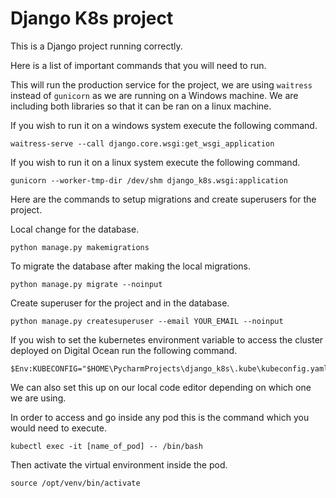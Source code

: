 # Django K8s project

This is a Django project running correctly.

Here is a list of important commands that you will need to run.

This will run the production service for the project, we are using `waitress` instead of
`gunicorn` as we are running on a Windows machine. We are including both libraries so that
it can be ran on a linux machine.

If you wish to run it on a windows system execute the following command.
```commandline
waitress-serve --call django.core.wsgi:get_wsgi_application
```

If you wish to run it on a linux system execute the following command.
```commandline
gunicorn --worker-tmp-dir /dev/shm django_k8s.wsgi:application
```



Here are the commands to setup migrations and create superusers for the project.

Local change for the database.
```commandline
python manage.py makemigrations
```

To migrate the database after making the local migrations.
```commandline
python manage.py migrate --noinput
```

Create superuser for the project and in the database.
```commandline
python manage.py createsuperuser --email YOUR_EMAIL --noinput
```

If you wish to set the kubernetes environment variable to access the cluster deployed 
on Digital Ocean run the following command.
```commandline
$Env:KUBECONFIG="$HOME\PycharmProjects\django_k8s\.kube\kubeconfig.yaml"
```
We can also set this up on our local code editor depending on which one we are using.

In order to access and go inside any pod this is the command which you would need to execute.
```commandline
kubectl exec -it [name_of_pod] -- /bin/bash
```

Then activate the virtual environment inside the pod.
```commandline
source /opt/venv/bin/activate
```